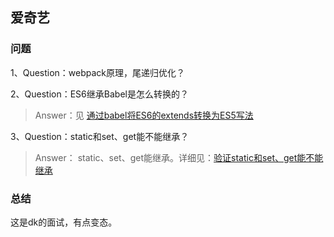 ## 爱奇艺

### 问题

1、Question：webpack原理，尾递归优化？

>

2、Question：ES6继承Babel是怎么转换的？

> Answer：见 [通过babel将ES6的extends转换为ES5写法](https://github.com/careteenL/webFEDeveloper/blob/master/DailyTest/advanced/20180619-babel_transform_es6_extends_to_es5.js)

3、Question：static和set、get能不能继承？

> Answer： static、set、get能继承。详细见：[验证static和set、get能不能继承](https://github.com/careteenL/webFEDeveloper/blob/master/DailyTest/advanced/20180619-static_get_set_can_extend.js)

### 总结

这是dk的面试，有点变态。
